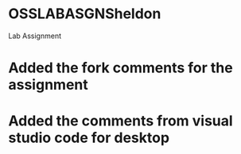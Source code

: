 # OSSLABASGNSheldon
Lab Assignment

# Added the fork comments for the assignment

# Added the comments from visual studio code for desktop